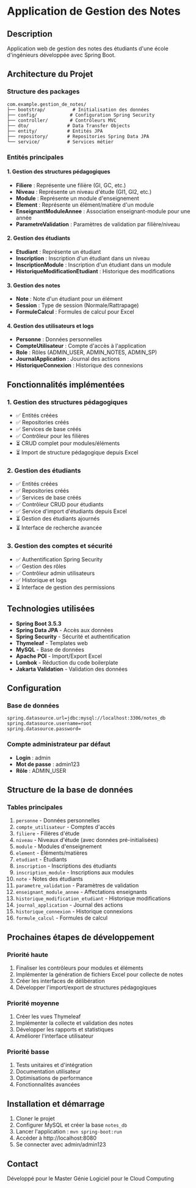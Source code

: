 # Application de Gestion des Notes

## Description
Application web de gestion des notes des étudiants d'une école d'ingénieurs développée avec Spring Boot.

## Architecture du Projet

### Structure des packages
```
com.example.gestion_de_notes/
├── bootstrap/          # Initialisation des données
├── config/            # Configuration Spring Security
├── controller/        # Contrôleurs MVC
├── dto/              # Data Transfer Objects
├── entity/           # Entités JPA
├── repository/       # Repositories Spring Data JPA
└── service/          # Services métier
```

### Entités principales

#### 1. Gestion des structures pédagogiques
- **Filiere** : Représente une filière (GI, GC, etc.)
- **Niveau** : Représente un niveau d'étude (GI1, GI2, etc.)
- **Module** : Représente un module d'enseignement
- **Element** : Représente un élément/matière d'un module
- **EnseignantModuleAnnee** : Association enseignant-module pour une année
- **ParametreValidation** : Paramètres de validation par filière/niveau

#### 2. Gestion des étudiants
- **Etudiant** : Représente un étudiant
- **Inscription** : Inscription d'un étudiant dans un niveau
- **InscriptionModule** : Inscription d'un étudiant dans un module
- **HistoriqueModificationEtudiant** : Historique des modifications

#### 3. Gestion des notes
- **Note** : Note d'un étudiant pour un élément
- **Session** : Type de session (Normale/Rattrapage)
- **FormuleCalcul** : Formules de calcul pour Excel

#### 4. Gestion des utilisateurs et logs
- **Personne** : Données personnelles
- **CompteUtilisateur** : Compte d'accès à l'application
- **Role** : Rôles (ADMIN_USER, ADMIN_NOTES, ADMIN_SP)
- **JournalApplication** : Journal des actions
- **HistoriqueConnexion** : Historique des connexions

## Fonctionnalités implémentées

### 1. Gestion des structures pédagogiques
- ✅ Entités créées
- ✅ Repositories créés
- ✅ Services de base créés
- ✅ Contrôleur pour les filières
- ⏳ CRUD complet pour modules/éléments
- ⏳ Import de structure pédagogique depuis Excel

### 2. Gestion des étudiants
- ✅ Entités créées
- ✅ Repositories créés
- ✅ Services de base créés
- ✅ Contrôleur CRUD pour étudiants
- ✅ Service d'import d'étudiants depuis Excel
- ⏳ Gestion des étudiants ajournés
- ⏳ Interface de recherche avancée

### 3. Gestion des comptes et sécurité
- ✅ Authentification Spring Security
- ✅ Gestion des rôles
- ✅ Contrôleur admin utilisateurs
- ✅ Historique et logs
- ⏳ Interface de gestion des permissions

## Technologies utilisées
- **Spring Boot 3.5.3**
- **Spring Data JPA** - Accès aux données
- **Spring Security** - Sécurité et authentification
- **Thymeleaf** - Templates web
- **MySQL** - Base de données
- **Apache POI** - Import/Export Excel
- **Lombok** - Réduction du code boilerplate
- **Jakarta Validation** - Validation des données

## Configuration

### Base de données
```properties
spring.datasource.url=jdbc:mysql://localhost:3306/notes_db
spring.datasource.username=root
spring.datasource.password=
```

### Compte administrateur par défaut
- **Login** : admin
- **Mot de passe** : admin123
- **Rôle** : ADMIN_USER

## Structure de la base de données

### Tables principales
1. `personne` - Données personnelles
2. `compte_utilisateur` - Comptes d'accès
3. `filiere` - Filières d'étude
4. `niveau` - Niveaux d'étude (avec données pré-initialisées)
5. `module` - Modules d'enseignement
6. `element` - Éléments/matières
7. `etudiant` - Étudiants
8. `inscription` - Inscriptions des étudiants
9. `inscription_module` - Inscriptions aux modules
10. `note` - Notes des étudiants
11. `parametre_validation` - Paramètres de validation
12. `enseignant_module_annee` - Affectations enseignants
13. `historique_modification_etudiant` - Historique modifications
14. `journal_application` - Journal des actions
15. `historique_connexion` - Historique connexions
16. `formule_calcul` - Formules de calcul

## Prochaines étapes de développement

### Priorité haute
1. Finaliser les contrôleurs pour modules et éléments
2. Implémenter la génération de fichiers Excel pour collecte de notes
3. Créer les interfaces de délibération
4. Développer l'import/export de structures pédagogiques

### Priorité moyenne
1. Créer les vues Thymeleaf
2. Implémenter la collecte et validation des notes
3. Développer les rapports et statistiques
4. Améliorer l'interface utilisateur

### Priorité basse
1. Tests unitaires et d'intégration
2. Documentation utilisateur
3. Optimisations de performance
4. Fonctionnalités avancées

## Installation et démarrage

1. Cloner le projet
2. Configurer MySQL et créer la base `notes_db`
3. Lancer l'application : `mvn spring-boot:run`
4. Accéder à http://localhost:8080
5. Se connecter avec admin/admin123

## Contact
Développé pour le Master Génie Logiciel pour le Cloud Computing
